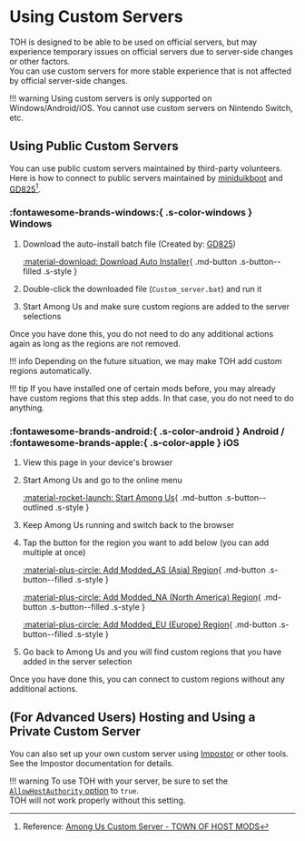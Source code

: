 # Using Custom Servers

TOH is designed to be able to be used on official servers, but may experience temporary issues on official servers due to server-side changes or other factors.  
You can use custom servers for more stable experience that is not affected by official server-side changes.

!!! warning
    Using custom servers is only supported on Windows/Android/iOS. You cannot use custom servers on Nintendo Switch, etc.

## Using Public Custom Servers

You can use public custom servers maintained by third-party volunteers. Here is how to connect to public servers maintained by [miniduikboot](https://github.com/miniduikboot) and [GD825](https://github.com/GD825)[^1].

### :fontawesome-brands-windows:{ .s-color-windows } Windows

1. Download the auto-install batch file (Created by: [GD825](https://github.com/GD825))  

    [:material-download: Download Auto Installer](https://github.com/GD825/regioninfo/releases/download/V3A/Custom_server.bat){ .md-button .s-button--filled .s-style }

1. Double-click the downloaded file (`Custom_server.bat`) and run it
1. Start Among Us and make sure custom regions are added to the server selections

Once you have done this, you do not need to do any additional actions again as long as the regions are not removed.

!!! info
    Depending on the future situation, we may make TOH add custom regions automatically.

!!! tip
    If you have installed one of certain mods before, you may already have custom regions that this step adds. In that case, you do not need to do anything.

### :fontawesome-brands-android:{ .s-color-android } Android / :fontawesome-brands-apple:{ .s-color-apple } iOS

1. View this page in your device's browser
1. Start Among Us and go to the online menu

    [:material-rocket-launch: Start Among Us](amongus:){ .md-button .s-button--outlined .s-style }  

1. Keep Among Us running and switch back to the browser
1. Tap the button for the region you want to add below (you can add multiple at once)

    [:material-plus-circle: Add Modded_AS (Asia) Region](amongus://init?servername=Modded_AS&serverport=443&serverip=https%3A%2F%2Fau-as.duikbo.at&usedtls=false){ .md-button .s-button--filled .s-style }  

    [:material-plus-circle: Add Modded_NA (North America) Region](amongus://init?servername=Modded_NA&serverport=443&serverip=https%3A%2F%2Faumods.org&usedtls=false){ .md-button .s-button--filled .s-style }  

    [:material-plus-circle: Add Modded_EU (Europe) Region](amongus://init?servername=Modded_EU&serverport=443&serverip=https%3A%2F%2Fau-eu.duikbo.at&usedtls=false){ .md-button .s-button--filled .s-style }  

1. Go back to Among Us and you will find custom regions that you have added in the server selection

Once you have done this, you can connect to custom regions without any additional actions.

## (For Advanced Users) Hosting and Using a Private Custom Server

You can also set up your own custom server using [Impostor](https://github.com/Impostor/Impostor) or other tools. See the Impostor documentation for details.

!!! warning
    To use TOH with your server, be sure to set the [`AllowHostAuthority` option](https://github.com/Impostor/Impostor/blob/master/docs/Server-configuration.md#compatibility) to `true`.  
    TOH will not work properly without this setting.

[^1]: Reference: [Among Us Custom Server - TOWN OF HOST MODS](https://aumods.org/)
